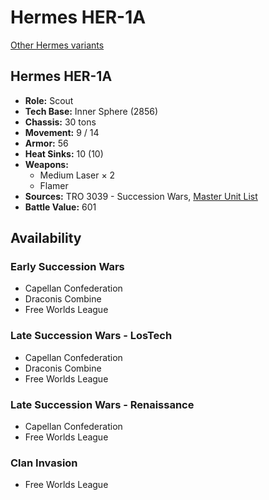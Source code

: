 # Hermes HER-1A

[Other Hermes variants](../hermes.md)

## Hermes HER-1A
- **Role:** Scout
- **Tech Base:** Inner Sphere (2856)
- **Chassis:** 30 tons
- **Movement:** 9 / 14
- **Armor:** 56
- **Heat Sinks:** 10 (10)
- **Weapons:**
  - Medium Laser × 2
  - Flamer
- **Sources:** TRO 3039 - Succession Wars, [Master Unit List](http://masterunitlist.info/Unit/Details/1485/hermes-her-1a)
- **Battle Value:** 601

## Availability

### Early Succession Wars
- Capellan Confederation
- Draconis Combine
- Free Worlds League

### Late Succession Wars - LosTech
- Capellan Confederation
- Draconis Combine
- Free Worlds League

### Late Succession Wars - Renaissance
- Capellan Confederation
- Free Worlds League

### Clan Invasion
- Free Worlds League

